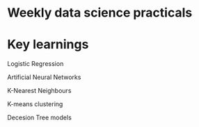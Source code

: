 # Weekly data science practicals

# Key learnings 
Logistic Regression

Artificial Neural Networks

K-Nearest Neighbours

K-means clustering

Decesion Tree models

